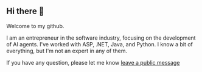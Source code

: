 ## Hi there 👋

Welcome to my github.

I am an entrepreneur in the software industry, focusing on the development of AI agents. I've worked with ASP, .NET, Java, and Python. I know a bit of everything, but I'm not an expert in any of them.

If you have any question, please let me know [leave a public message](https://github.com/aofengdaxia/aofengdaxia/discussions)
